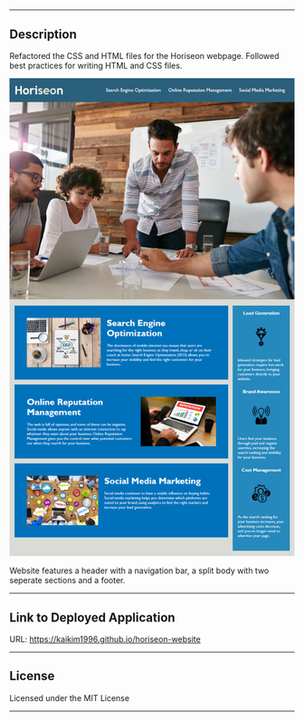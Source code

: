 # <Updated Horiseon Website>

---

## Description
Refactored the CSS and HTML files for the Horiseon webpage. Followed best practices for writing HTML and CSS files.

![Horiseon Webpage Overview](./assets/images/horiseon.png)

Website features a header with a navigation bar, a split body with two seperate sections and a footer. 

---

## Link to Deployed Application

URL: https://kaikim1996.github.io/horiseon-website

---

## License 
Licensed under the MIT License 

---
